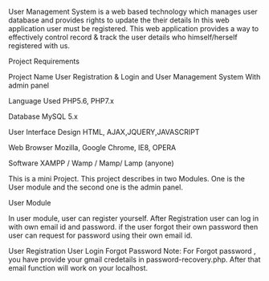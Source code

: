 User Management System is a web based technology which manages user database and provides rights to update the their details In this web application user must be registered. This web application provides a way to effectively control record & track the user details who himself/herself registered with us.

Project Requirements

Project Name	User Registration & Login and User Management System With admin panel

Language Used  	PHP5.6, PHP7.x

Database	MySQL 5.x

User Interface Design  	HTML, AJAX,JQUERY,JAVASCRIPT

Web Browser	Mozilla, Google Chrome, IE8, OPERA

Software	XAMPP / Wamp / Mamp/ Lamp (anyone)

This is a mini Project. This project describes in two Modules. One is the User module and the second one is the admin panel.

User Module

In user module, user can register yourself. After Registration user can log in with own email id and password.
if the user forgot their own password then user can request for password using their own email id.

User Registration
User Login
Forgot Password
Note: For Forgot password , you have provide your gmail credetails in password-recovery.php. After that email function will work on your localhost.
